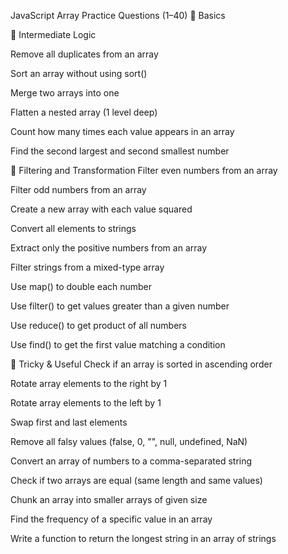 
 JavaScript Array Practice Questions (1–40)
🔹 Basics
<!-- Access array values (e.g., get the first, last, and middle element) -->

<!-- Change a value at a specific index in an array -->

<!-- Find the length of an array -->

<!-- Add a new element at the end using push() -->

<!-- Add a new element at the beginning using unshift() -->

<!-- Remove the last element using pop() -->

<!-- Remove the first element using shift() -->

<!-- Check if a given value exists in an array using includes() -->

<!-- Find the index of a given value using indexOf() -->

<!-- Loop through an array using for loop -->

🔹 Intermediate Logic

<!-- Find the sum of all numbers in an array -->

<!-- Find the average of all numbers in an array -->

<!-- Find the maximum and minimum numbers in an array (manually) -->

<!-- Reverse an array (manually, without reverse()) -->

Remove all duplicates from an array

Sort an array without using sort()

Merge two arrays into one

Flatten a nested array (1 level deep)

Count how many times each value appears in an array

Find the second largest and second smallest number

🔹 Filtering and Transformation
Filter even numbers from an array

Filter odd numbers from an array

Create a new array with each value squared

Convert all elements to strings

Extract only the positive numbers from an array

Filter strings from a mixed-type array

Use map() to double each number

Use filter() to get values greater than a given number

Use reduce() to get product of all numbers

Use find() to get the first value matching a condition

🔹 Tricky & Useful
Check if an array is sorted in ascending order

Rotate array elements to the right by 1

Rotate array elements to the left by 1

Swap first and last elements

Remove all falsy values (false, 0, "", null, undefined, NaN)

Convert an array of numbers to a comma-separated string

Check if two arrays are equal (same length and same values)

Chunk an array into smaller arrays of given size

Find the frequency of a specific value in an array

Write a function to return the longest string in an array of strings

